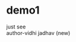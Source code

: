 # demo1
just see
<br>
author-vidhi jadhav (new)




































































































































































































































